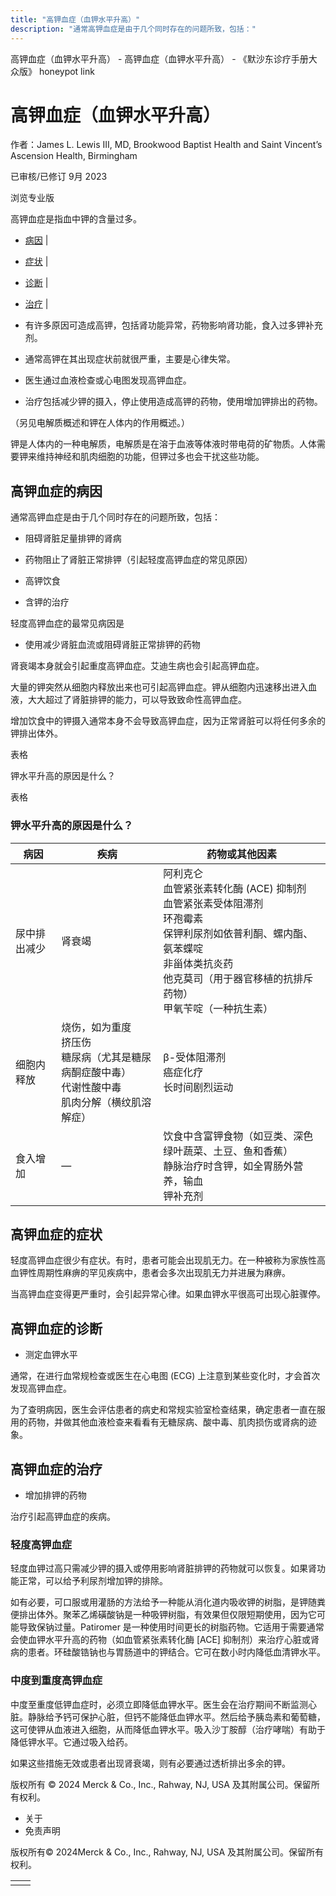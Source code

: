 ```yaml
---
title: "高钾血症（血钾水平升高）"
description: "通常高钾血症是由于几个同时存在的问题所致，包括："
---
```


﻿高钾血症（血钾水平升高） \- 高钾血症（血钾水平升高） \- 《默沙东诊疗手册大众版》 honeypot link

# 高钾血症（血钾水平升高）

作者：James L. Lewis III, MD, Brookwood Baptist Health and Saint Vincent’s Ascension
Health, Birmingham

已审核/已修订 9月 2023

浏览专业版

高钾血症是指血中钾的含量过多。

- [病因](#病因_v28395016_zh) \|
- [症状](#症状_v8897752_zh) \|
- [诊断](#诊断_v28395092_zh) \|
- [治疗](#治疗_v8897756_zh) \|

- 有许多原因可造成高钾，包括肾功能异常，药物影响肾功能，食入过多钾补充剂。

- 通常高钾在其出现症状前就很严重，主要是心律失常。

- 医生通过血液检查或心电图发现高钾血症。

- 治疗包括减少钾的摄入，停止使用造成高钾的药物，使用增加钾排出的药物。


（另见电解质概述和钾在人体内的作用概述。）

钾是人体内的一种电解质，电解质是在溶于血液等体液时带电荷的矿物质。人体需要钾来维持神经和肌肉细胞的功能，但钾过多也会干扰这些功能。

## 高钾血症的病因

通常高钾血症是由于几个同时存在的问题所致，包括：

- 阻碍肾脏足量排钾的肾病

- 药物阻止了肾脏正常排钾（引起轻度高钾血症的常见原因）

- 高钾饮食

- 含钾的治疗


轻度高钾血症的最常见病因是

- 使用减少肾脏血流或阻碍肾脏正常排钾的药物


肾衰竭本身就会引起重度高钾血症。艾迪生病也会引起高钾血症。

大量的钾突然从细胞内释放出来也可引起高钾血症。钾从细胞内迅速移出进入血液，大大超过了肾脏排钾的能力，可以导致致命性高钾血症。

增加饮食中的钾摄入通常本身不会导致高钾血症，因为正常肾脏可以将任何多余的钾排出体外。

表格

钾水平升高的原因是什么？

表格

### 钾水平升高的原因是什么？

| 病因 | 疾病 | 药物或其他因素 |
| --- | --- | --- |
| 尿中排出减少 | 肾衰竭 | 阿利克仑<br>血管紧张素转化酶 (ACE) 抑制剂<br>血管紧张素受体阻滞剂 <br>环孢霉素<br>保钾利尿剂如依普利酮、螺内酯、氨苯蝶啶<br>非甾体类抗炎药<br>他克莫司（用于器官移植的抗排斥药物）<br>甲氧苄啶（一种抗生素） |
| 细胞内释放 | 烧伤，如为重度<br>挤压伤 <br>糖尿病（尤其是糖尿病酮症酸中毒）<br>代谢性酸中毒<br>肌肉分解（横纹肌溶解症） | β-受体阻滞剂<br>癌症化疗<br>长时间剧烈运动 |
| 食入增加 | — | 饮食中含富钾食物（如豆类、深色绿叶蔬菜、土豆、鱼和香蕉）<br>静脉治疗时含钾，如全胃肠外营养，输血<br>钾补充剂 |

## 高钾血症的症状

轻度高钾血症很少有症状。有时，患者可能会出现肌无力。在一种被称为家族性高血钾性周期性麻痹的罕见疾病中，患者会多次出现肌无力并进展为麻痹。

当高钾血症变得更严重时，会引起异常心律。如果血钾水平很高可出现心脏骤停。

## 高钾血症的诊断

- 测定血钾水平


通常，在进行血常规检查或医生在心电图 (ECG) 上注意到某些变化时，才会首次发现高钾血症。

为了查明病因，医生会评估患者的病史和常规实验室检查结果，确定患者一直在服用的药物，并做其他血液检查来看看有无糖尿病、酸中毒、肌肉损伤或肾病的迹象。

## 高钾血症的治疗

- 增加排钾的药物


治疗引起高钾血症的疾病。

### 轻度高钾血症

轻度血钾过高只需减少钾的摄入或停用影响肾脏排钾的药物就可以恢复。如果肾功能正常，可以给予利尿剂增加钾的排除。

如有必要，可口服或用灌肠的方法给予一种能从消化道内吸收钾的树脂，是钾随粪便排出体外。聚苯乙烯磺酸钠是一种吸钾树脂，有效果但仅限短期使用，因为它可能导致保钠过量。Patiromer 是一种使用时间更长的树脂药物。它适用于需要通常会使血钾水平升高的药物（如血管紧张素转化酶 \[ACE\] 抑制剂）来治疗心脏或肾病的患者。环硅酸锆钠也与胃肠道中的钾结合。它可在数小时内降低血清钾水平。

### 中度到重度高钾血症

中度至重度低钾血症时，必须立即降低血钾水平。医生会在治疗期间不断监测心脏。静脉给予钙可保护心脏，但钙不能降低血钾水平。然后给予胰岛素和葡萄糖，这可使钾从血液进入细胞，从而降低血钾水平。吸入沙丁胺醇（治疗哮喘）有助于降低钾水平。它通过吸入给药。

如果这些措施无效或患者出现肾衰竭，则有必要通过透析排出多余的钾。



版权所有 © 2024
Merck & Co., Inc., Rahway, NJ, USA 及其附属公司。保留所有权利。

- 关于
- 免责声明

版权所有© 2024Merck & Co., Inc., Rahway, NJ, USA 及其附属公司。保留所有权利。

|     |     |
| --- | --- |
|  |  |